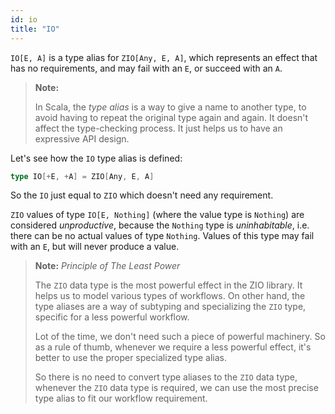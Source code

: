 ```yaml
---
id: io
title: "IO"
---
```


`IO[E, A]` is a type alias for `ZIO[Any, E, A]`, which represents an effect that has no requirements, and may fail with an `E`, or succeed with an `A`.

> **Note:**
>
> In Scala, the _type alias_ is a way to give a name to another type, to avoid having to repeat the original type again and again. It doesn't affect the type-checking process. It just helps us to have an expressive API design.

Let's see how the `IO` type alias is defined:


```scala
type IO[+E, +A] = ZIO[Any, E, A]
```

So the `IO` just equal to `ZIO` which doesn't need any requirement.

`ZIO` values of type `IO[E, Nothing]` (where the value type is `Nothing`) are considered _unproductive_, because the `Nothing` type is _uninhabitable_, i.e. there can be no actual values of type `Nothing`. Values of this type may fail with an `E`, but will never produce a value.

> **Note:** _Principle of The Least Power_
>
> The `ZIO` data type is the most powerful effect in the ZIO library. It helps us to model various types of workflows. On other hand, the type aliases are a way of subtyping and specializing the `ZIO` type, specific for a less powerful workflow. 
>
> Lot of the time, we don't need such a piece of powerful machinery. So as a rule of thumb, whenever we require a less powerful effect, it's better to use the proper specialized type alias.
>
> So there is no need to convert type aliases to the `ZIO` data type, whenever the `ZIO` data type is required, we can use the most precise type alias to fit our workflow requirement.
